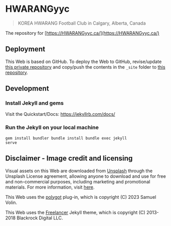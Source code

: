 # HWARANGyyc
> KOREA HWARANG Football Club in Calgary, Alberta, Canada

The repository for [https://HWARANGyyc.ca/](https://HWARANGyyc.ca/)

## Deployment
This Web is based on GitHub. To deploy the Web to GitHub, revise/update [this private repository](https://github.com/hwarangyyc/hwarangyyc) and copy/push the contents in the `_site` folder to [this repository](https://github.com/hwarangyyc/hwarangyyc.github.io). 

## Development
### Install Jekyll and gems
Visit the Quickstart/Docs: https://jekyllrb.com/docs/

### Run the Jekyll on your local machine
<code>gem install bundler
bundle install
bundle exec jekyll serve</code>

## Disclaimer - Image credit and licensing
Visual assets on this Web are downloaded from [Unsplash](https://unsplash.com/) through the Unsplash License agreement, allowing anyone to download and use for free and non-commercial purposes, including marketing and promotional materials. For more information, visit [here](https://unsplash.com/license).

This Web uses the [polygot](https://polyglot.untra.io) plug-in, which is copyright (C) 2023 Samuel Volin.

This Web uses the [Freelancer](https://jeromelachaud.com/freelancer-theme) Jekyll theme, which is copyright (C) 2013-2018 Blackrock Digital LLC.
